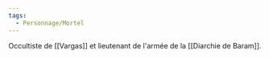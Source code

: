 ```yaml
---
tags:
  - Personnage/Mortel
---
```


Occultiste de [[Vargas]] et lieutenant de l'armée de la [[Diarchie de Baram]].